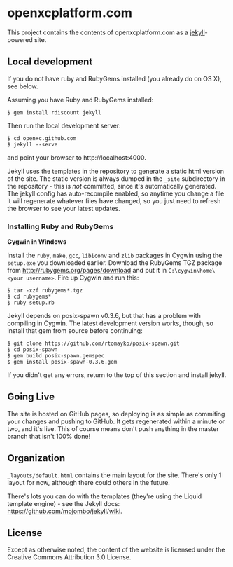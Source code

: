 openxcplatform.com
================

This project contains the contents of openxcplatform.com as a [jekyll][]-powered
site.

[jekyll]: http://jekyllrb.com/

## Local development

If you do not have ruby and RubyGems installed (you already do on OS X), see
below.

Assuming you have Ruby and RubyGems installed:

    $ gem install rdiscount jekyll

Then run the local development server:

    $ cd openxc.github.com
    $ jekyll --serve

and point your browser to http://localhost:4000.

Jekyll uses the templates in the repository to generate a static html version of
the site. The static version is always dumped in the `_site` subdirectory in the
repository - this is *not* committed, since it's automatically generated.
The jekyll config has auto-recompile enabled, so anytime you change a file it
will regenerate whatever files have changed, so you just need to refresh the
browser to see your latest updates.

### Installing Ruby and RubyGems

**Cygwin in Windows**

Install the `ruby`, `make`, `gcc`, `libiconv` and `zlib` packages in
Cygwin using the `setup.exe`
you downloaded earlier. Download the RubyGems TGZ package from
http://rubygems.org/pages/download and put it in `C:\cygwin\home\<your
username>`. Fire up Cygwin and run this:

    $ tar -xzf rubygems*.tgz
    $ cd rubygems*
    $ ruby setup.rb

Jekyll depends on posix-spawn v0.3.6, but that has a problem with compiling in
Cygwin. The latest development version works, though, so install that gem from
source before continuing:

    $ git clone https://github.com/rtomayko/posix-spawn.git
    $ cd posix-spawn
    $ gem build posix-spawn.gemspec
    $ gem install posix-spawn-0.3.6.gem

If you didn't get any errors, return to the top of this section and install
jekyll.

## Going Live

The site is hosted on GitHub pages, so deploying is as simple as commiting your
changes and pushing to GitHub. It gets regenerated within a minute or two, and
it's live. This of course means don't push anything in the master branch that
isn't 100% done!

## Organization

`_layouts/default.html` contains the main layout for the site. There's only 1
layout for now, although there could others in the future.

There's lots you can do with the templates (they're using the Liquid template
engine) - see the Jekyll docs: https://github.com/mojombo/jekyll/wiki.

## License

Except as otherwise noted, the content of the website is licensed under the
Creative Commons Attribution 3.0 License.
